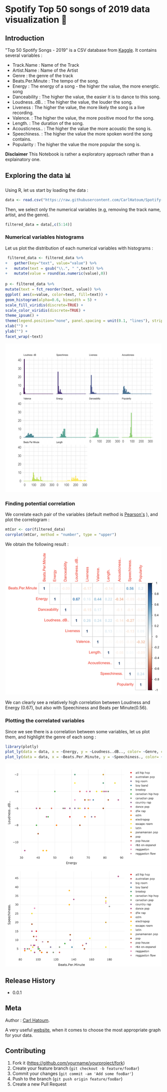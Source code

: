 # Spotify Top 50 songs of 2019 data visualization 🎵

## Introduction
"Top 50 Spotify Songs - 2019" is a CSV database from [Kaggle](https://www.kaggle.com/leonardopena/top50spotify2019). It contains several variables :
- Track.Name : Name of the Track
- Artist.Name : Name of the Artist
- Genre : the genre of the track
- Beats.Per.Minute : The tempo of the song.
- Energy : The energy of a song - the higher the value, the more energtic. song
- Danceability : The higher the value, the easier it is to dance to this song.
- Loudness..dB.. : The higher the value, the louder the song.
- Liveness : The higher the value, the more likely the song is a live recording.
- Valence. : The higher the value, the more positive mood for the song.
- Length. : The duration of the song.
- Acousticness.. : The higher the value the more acoustic the song is.
- Speechiness. : The higher the value the more spoken word the song contains.
- Popularity : The higher the value the more popular the song is.

**Disclaimer** This Notebook is rather a exploratory approach rather than a explainatory one.
## Exploring the data 📊

Using R, let us start by loading the data :
```r
data <- read.csv("https://raw.githubusercontent.com/CarlHatoum/Spotify-TOP-50-songs/master/top50.csv")
```
Then, we select only the numerical variables (e.g, removing the track name, artist, and the genre).
```r
filtered_data = data[,c(5:14)]
```
### Numerical variables histograms
Let us plot the distribution of each numerical variables with histograms :
```r
 filtered_data <- filtered_data %>%
+   gather(key="text", value="value") %>%
+   mutate(text = gsub("\\.", " ",text)) %>%
+   mutate(value = round(as.numeric(value),0))

p <- filtered_data %>%
mutate(text = fct_reorder(text, value)) %>%
ggplot( aes(x=value, color=text, fill=text)) +
geom_histogram(alpha=0.6, binwidth = 5) +
scale_fill_viridis(discrete=TRUE) +
scale_color_viridis(discrete=TRUE) +
theme_ipsum() +
theme(legend.position="none", panel.spacing = unit(0.1, "lines"), strip.text.x = element_text(size = 8)) +
xlab("") +
ylab("") +
facet_wrap(~text)
```
![histogram](https://github.com/CarlHatoum/Spotify-TOP-50-songs/blob/master/images/histogram.png)
### Finding potential correlation
We correlate each pair of the variables (default method is [Pearson's](https://en.wikipedia.org/wiki/Correlation_and_dependence#Pearson's_product-moment_coefficient) ), and plot the correlogram :
```r
mtCor <- cor(filtered_data)
corrplot(mtCor, method = "number", type = "upper")
```
We obtain the following result :
![correlogram](https://github.com/CarlHatoum/Spotify-TOP-50-songs/blob/master/images/correlo.png)

We can clearly see a relatively high correlation between Loudness and Energy (0.67), but also with Speechiness and Beats per Minute(0.56).

### Plotting the correlated variables
Since we see there is a correlation between some variables, let us plot them, and highlight the genre of each song :

```r
library(plotly)
plot_ly(data = data, x = ~Energy, y = ~Loudness..dB.., color= ~Genre, colors = "Set1" )
plot_ly(data = data, x = ~Beats.Per.Minute, y = ~Speechiness., color= ~Genre, colors = "Set1")
```
![energy_loudness](https://github.com/CarlHatoum/Spotify-TOP-50-songs/blob/master/images/energy_loudness.png)
![speechiness_bpm](https://github.com/CarlHatoum/Spotify-TOP-50-songs/blob/master/images/speechiness_bpm.png)
## Release History

* 0.0.1
    

## Meta
Author : [Carl Hatoum](https://https://github.com/CarlHatoum).

A very useful [website](https://www.data-to-viz.com/), when it comes to choose the most appropriate graph for your data.
## Contributing

1. Fork it (<https://github.com/yourname/yourproject/fork>)
2. Create your feature branch (`git checkout -b feature/fooBar`)
3. Commit your changes (`git commit -am 'Add some fooBar'`)
4. Push to the branch (`git push origin feature/fooBar`)
5. Create a new Pull Request

